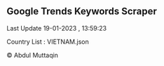 

## Google Trends Keywords Scraper 
 
Last Update 19-01-2023 , 13:59:23

Country List :
VIETNAM.json



© Abdul Muttaqin 
